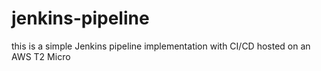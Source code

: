 # jenkins-pipeline
this is a simple Jenkins pipeline implementation with CI/CD hosted on an AWS T2 Micro
